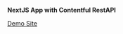 **NextJS App with Contentful RestAPI**

[Demo Site](https://next-contentful-48mk3t3n2-jft.vercel.app/)